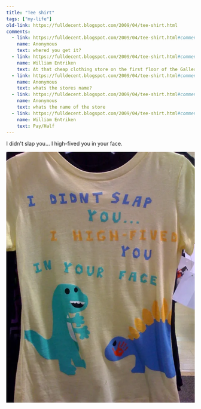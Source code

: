 ```yaml
---
title: "Tee shirt"
tags: ["my-life"]
old-link: https://fulldecent.blogspot.com/2009/04/tee-shirt.html
comments:
  - link: https://fulldecent.blogspot.com/2009/04/tee-shirt.html#comment-1764425614898872168
    name: Anonymous
    text: whered you get it?
  - link: https://fulldecent.blogspot.com/2009/04/tee-shirt.html#comment-5290091529293415480
    name: William Entriken
    text: At that cheap clothing store on the first floor of the Gallery. 8th and Market, Philadelphia
  - link: https://fulldecent.blogspot.com/2009/04/tee-shirt.html#comment-4001955466424019561
    name: Anonymous
    text: whats the stores name?
  - link: https://fulldecent.blogspot.com/2009/04/tee-shirt.html#comment-4523163453237820586
    name: Anonymous
    text: whats the name of the store
  - link: https://fulldecent.blogspot.com/2009/04/tee-shirt.html#comment-2593750999625173752
    name: William Entriken
    text: Pay/Half
---
```


I didn't slap you... I high-fived you in your face.

![High five tee shirt](/assets/images/2009-04-11-high-five-tee-shirt.webp)
